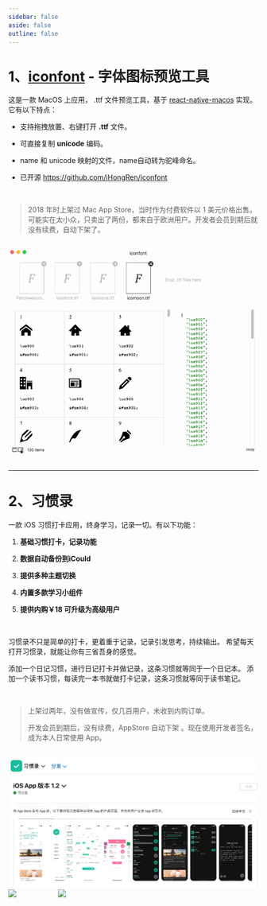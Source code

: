 ```yaml
---
sidebar: false
aside: false
outline: false
---
```



# 1、[iconfont](https://github.com/iHongRen/iconfont) - 字体图标预览工具

这是一款 MacOS 上应用， .ttf 文件预览工具，基于 [react-native-macos](https://github.com/ptmt/react-native-macos)  实现。它有以下特点：

- 支持拖拽放置、右键打开 **.ttf** 文件。

- 可直接复制 **unicode** 编码。

- name 和 unicode 映射的文件，name自动转为驼峰命名。

- 已开源 https://github.com/iHongRen/iconfont   

<br>

> 2018 年时上架过  Mac App Store，当时作为付费软件以 1 美元价格出售。可能实在太小众，只卖出了两份，都来自于欧洲用户。开发者会员到期后就没有续费，自动下架了。   

<br>
<img src="https://raw.githubusercontent.com/iHongRen/iconfont/master/screenshots/view.gif" data-fancybox="gallery">

<br>
<br>

---
# 2、习惯录

一款 iOS 习惯打卡应用，终身学习，记录一切。有以下功能：

1. **基础习惯打卡，记录功能**

2. **数据自动备份到iCould**

3. **提供多种主题切换**

4. **内置多款学习小组件**

5. **提供内购￥18 可升级为高级用户**

<br>

习惯录不只是简单的打卡，更着重于记录，记录引发思考，持续输出。
希望每天打开习惯录，就能让你有三省吾身的感觉。     

添加一个日记习惯，进行日记打卡并做记录，这条习惯就等同于一个日记本。
添加一个读书习惯，每读完一本书就做打卡记录，这条习惯就等同于读书笔记。    

<br>


> 上架过两年，没有做宣传，仅几百用户，未收到内购订单。
>
> 开发会员到期后，没有续费，AppStore 自动下架 。现在使用开发者签名，成为本人日常使用 App。

<br>

<img src="https://raw.githubusercontent.com/iHongRen/iHongRen.github.io/master/screenshots/work/xiguanlu.png" data-fancybox="gallery"> 

<br>

<img src="https://is1-ssl.mzstatic.com/image/thumb/PurpleSource122/v4/0d/b6/f2/0db6f289-59eb-f89b-6095-1b1e2256a317/59c0937d-a576-45ae-9db6-daa35b2d1480_Simulator_Screen_Shot_-_iPhone_13_Pro_Max_-_2022-05-11_at_16.37.50.png/400x800bb.png" width="300" style="display:inline;margin-right:80px;" data-fancybox="gallery">

<img src="https://is1-ssl.mzstatic.com/image/thumb/PurpleSource122/v4/a2/e3/d7/a2e3d706-3f33-4144-f523-e2159f01fad2/73021f38-a760-4163-9393-0a853b2ad0de_Simulator_Screen_Shot_-_iPhone_13_Pro_Max_-_2022-05-11_at_16.46.52.png/400x800bb.png" width="300" style="display:inline;" data-fancybox="gallery">

